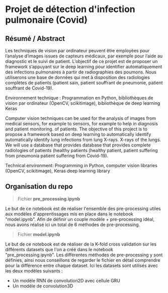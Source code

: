 # Projet de détection d'infection pulmonaire (Covid)

## Résumé / Abstract

Les techniques de vision par ordinateur peuvent être employées pour l’analyse d’images issues de capteurs
médicaux, par exemple pour l’aide au diagnostic et le suivi
de patient. L’objectif de ce projet est de proposer un
framework s’appuyant sur le deep learning pour identifier
automatiquement des infections pulmonaires à partir de
radiographies des poumons. Nous utiliserons une base de
données qui met à disposition des radiologies complètes de
patients (patient sain, patient souffrant de pneumonie,
patient souffrant de Covid-19). 


Environnement technique : Programmation en Python,
bibliothèques de vision par ordinateur (OpenCV, scikitimage), bibliothèque de deep learning Keras

Computer vision techniques can be used for the analysis of images from medical sensors, for example to
sensors, for example to help in diagnosis and patient monitoring.
of patients. The objective of this project is to propose a
framework based on deep learning to automatically identify
automatically identify lung infections from lung X-rays.
X-rays of the lungs. We will use a database that provides
database that provides complete radiologies of patients (healthy
patients (healthy patient, patient suffering from pneumonia
patient suffering from Covid-19). 


Technical environment: Programming in Python,
computer vision libraries (OpenCV, scikitimage), Keras deep learning library

## Organisation du repo

> Fichier **pre_processing.ipynb**

Le but de ce notebook est de réaliser l'ensemble des pre-processing utiles aux modèles d'apprentissages mis en place dans le notebook "model.ipynb". Afin de définir un couple modèle + pre-processing idéal, nous avons réalisé ici un total de 6 méthodes de pre-processing.

> Fichier **model.ipynb**

Le but de ce notebook est de réaliser de la K-fold cross validation sur les différents datasets que l'on a créé dans le notebook "pre_processing.ipynb". Les différentes méthodes de pre-processing y sont définies, ainsi nous conseillons de regarder le fichier en détail comprendre pour la différence entre chaque dataset. Ici les datasets sont utilisés avec les deux modèles suivants :
   - Un modèle RNN de convolution2D avec cellule GRU
   - Un modèle de convolution3D

